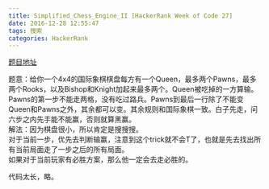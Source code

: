 ```yaml
---
title: Simplified_Chess_Engine_II [HackerRank Week of Code 27]
date: 2016-12-28 12:55:47
tags: 搜索
categories: HackerRank
---
```


[题目地址](https://www.hackerrank.com/contests/w27/challenges/simplified-chess-engine-ii)

<!--more-->
题意：给你一个4x4的国际象棋棋盘每方有一个Queen，最多两个Pawns，最多两个Rooks，以及Bishop和Knight加起来最多两个。Queen被吃掉的一方算输。Pawns的第一步不能走两格，没有吃过路兵。Pawns到最后一行除了不能变Queen和Pawns之外，其余都可以变。其余规则和国际象棋一致。白子先走，问六步之内先手能不能赢，否则就算黑赢。  
解法：因为棋盘很小，所以肯定是搜搜搜。  
对于当前一步，优先去判断输赢，注意到这个trick就不会T了，也就是先去找出所有当前局面走了一步之后的所有局面。  
如果对于当前玩家有必胜方案，那么他一定会去走必胜的。  

代码太长，略。
